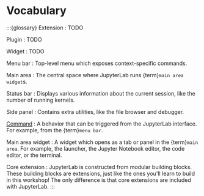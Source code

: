 # Vocabulary

:::{glossary}
Extension
: TODO

Plugin
: TODO

Widget
: TODO

Menu bar
: Top-level menu which exposes context-specific commands.

Main area
: The central space where JupyterLab runs {term}`main area widget`s.

Status bar
: Displays various information about the current session, like the number of running
kernels.

Side panel
: Contains extra utilities, like the file browser and debugger.

[Command](https://jupyterlab.readthedocs.io/en/latest/user/commands.html)
: A behavior that can be triggered from the JupyterLab interface.
For example, from the {term}`menu bar`.

Main area widget
: A widget which opens as a tab or panel in the {term}`main area`.
For example, the launcher, the Jupyter Notebook editor, the code editor, or the terminal.

Core extension
: JupyterLab is constructed from modular building blocks.
These building blocks are extensions, just like the ones you'll learn to build in this workshop!
The only difference is that core extensions are included with JupyterLab.
:::
